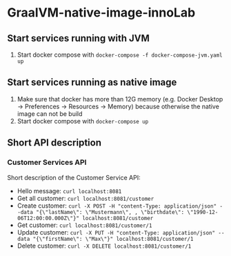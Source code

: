# GraalVM-native-image-innoLab

## Start services running with JVM

1. Start docker compose with `docker-compose -f docker-compose-jvm.yaml up`

## Start services running as native image

1. Make sure that docker has more than 12G memory (e.g. Docker Desktop -> Preferences -> Resources -> Memory) because otherwise the native image can not be build
1. Start docker compose with `docker-compose up`

## Short API description

### Customer Services API
Short description of the Customer Service API:

- Hello message: `curl localhost:8081`
- Get all customer: `curl localhost:8081/customer`
- Create customer: `curl -X POST -H "content-Type: application/json" --data "{\"lastName\": \"Mustermann\", , \"birthdate\": \"1990-12-06T12:00:00.000Z\"}" localhost:8081/customer`
- Get customer: `curl localhost:8081/customer/1`
- Update customer: `curl -X PUT -H "content-Type: application/json" --data "{\"firstName\": \"Max\"}" localhost:8081/customer/1`
- Delete customer: `curl -X DELETE localhost:8081/customer/1`
